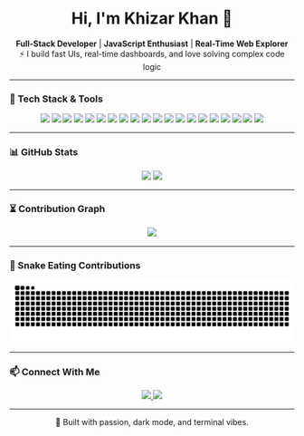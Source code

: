 <h1 align="center">Hi, I'm Khizar Khan 👋</h1>
<p align="center">
  <b>Full-Stack Developer</b> | <b>JavaScript Enthusiast</b> | <b>Real-Time Web Explorer</b><br/>
  ⚡ I build fast UIs, real-time dashboards, and love solving complex code logic
</p>

---

### 🚀 Tech Stack & Tools

<p align="center">
  <!-- Frontend -->
  <img src="https://img.shields.io/badge/HTML5-E34F26?style=flat&logo=html5&logoColor=white" />
  <img src="https://img.shields.io/badge/CSS3-1572B6?style=flat&logo=css3&logoColor=white" />
  <img src="https://img.shields.io/badge/SASS-hotpink?style=flat&logo=sass&logoColor=white" />
  <img src="https://img.shields.io/badge/Bootstrap-7952B3?style=flat&logo=bootstrap&logoColor=white" />
  <img src="https://img.shields.io/badge/TailwindCSS-38B2AC?style=flat&logo=tailwind-css&logoColor=white" />
  <img src="https://img.shields.io/badge/JavaScript-F7DF1E?style=flat&logo=javascript&logoColor=black" />
  <img src="https://img.shields.io/badge/jQuery-0769AD?style=flat&logo=jquery&logoColor=white" />
  <img src="https://img.shields.io/badge/React-20232A?style=flat&logo=react&logoColor=61DAFB" />

  <!-- Backend -->
  <img src="https://img.shields.io/badge/Node.js-339933?style=flat&logo=node.js&logoColor=white" />
  <img src="https://img.shields.io/badge/Express.js-000000?style=flat&logo=express&logoColor=white" />
  <img src="https://img.shields.io/badge/MongoDB-47A248?style=flat&logo=mongodb&logoColor=white" />
  <img src="https://img.shields.io/badge/Mongoose-880000?style=flat&logo=mongoose&logoColor=white" />
  <img src="https://img.shields.io/badge/REST%20API-00599C?style=flat&logo=api&logoColor=white" />
  <img src="https://img.shields.io/badge/Socket.IO-010101?style=flat&logo=socket.io&logoColor=white" />

  <!-- Tools -->
  <img src="https://img.shields.io/badge/VS%20Code-007ACC?style=flat&logo=visual-studio-code&logoColor=white" />
  <img src="https://img.shields.io/badge/Postman-FF6C37?style=flat&logo=postman&logoColor=white" />
  <img src="https://img.shields.io/badge/Git-F05032?style=flat&logo=git&logoColor=white" />
  <img src="https://img.shields.io/badge/GitHub-181717?style=flat&logo=github&logoColor=white" />
  <img src="https://img.shields.io/badge/Heroku-430098?style=flat&logo=heroku&logoColor=white" />
  <img src="https://img.shields.io/badge/DigitalOcean-0080FF?style=flat&logo=digitalocean&logoColor=white" />
</p>

---

### 📊 GitHub Stats

<p align="center">
  <img src="https://github-readme-stats.vercel.app/api?username=Engrkhizarkhan&show_icons=true&theme=tokyonight&hide_border=true" width="48%" />
  <img src="https://github-readme-stats.vercel.app/api/top-langs/?username=Engrkhizarkhan&layout=compact&theme=tokyonight&hide_border=true" width="48%" />
</p>

---

### ⏳ Contribution Graph

<p align="center">
  <img src="https://github-readme-activity-graph.vercel.app/graph?username=Engrkhizarkhan&theme=react-dark&hide_border=true&area=true" />
</p>

---

### 🐍 Snake Eating Contributions

<p align="center">
  <img src="https://raw.githubusercontent.com/Engrkhizarkhan/Engrkhizarkhan/output/github-contribution-grid-snake.svg" />
</p>

---

### 📫 Connect With Me

<p align="center">
  <a href="mailto:Engrkhizarkhan1@gmail.com">
    <img src="https://img.shields.io/badge/Gmail-D14836?style=for-the-badge&logo=gmail&logoColor=white" />
  </a>
  <a href="https://github.com/Engrkhizarkhan" target="_blank">
    <img src="https://img.shields.io/badge/GitHub-100000?style=for-the-badge&logo=github&logoColor=white" />
  </a>
</p>

---

<p align="center">
  🚀 Built with passion, dark mode, and terminal vibes.  
</p>
